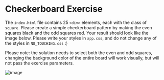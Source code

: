 # Checkerboard Exercise
The `index.html` file contains 25 `<div>` elements, each with the class of `square`. Please create a simple checkerboard pattern by making the even squares black and the odd squares red.  Your result should look like the image below.  Please write your styles in `app.css`, and do not change any of the styles in `NO_TOUCHING.css` :)

Please note: the solution needs to select both the even and odd squares, changing the background color of the entire board will work visually, but will not pass the exercise parameters.

![image](https://user-images.githubusercontent.com/60064471/195000598-d722ce7b-b4bc-4fea-aeb3-aa5ba7bfd5e5.png)
